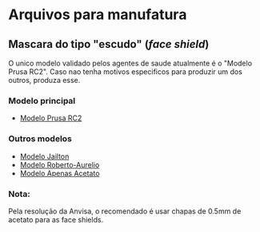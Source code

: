 # Arquivos para manufatura

## Mascara do tipo "escudo" (*face shield*)
O unico modelo validado pelos agentes de saude atualmente é o "Modelo Prusa RC2". Caso nao tenha motivos especificos para produzir um dos outros, produza esse.

### Modelo principal
  - [Modelo Prusa RC2](../arquivos/manufatura/mascara_facil_prusa)
  
### Outros modelos
  - [Modelo Jailton](../arquivos/manufatura/mascara_facil_jailton)
  - [Modelo Roberto-Aurelio](../arquivos/manufatura/mascara_prusa_remix_roberto_aurelio)
  - [Modelo Apenas Acetato](../arquivos/manufatura/mascara_apenas_acetato)
  
### Nota:
Pela resolução da Anvisa, o recomendado é usar chapas de 0.5mm de acetato para as face shields.
